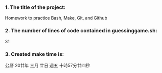 ### 1. The title of the project: 
Homework to practice Bash, Make, Git, and Github
### 2. The number of lines of code contained in guessinggame.sh: 
31
### 3. Created make time is: 
公曆 20廿年 三月 廿日 週五 十時57分廿四秒
